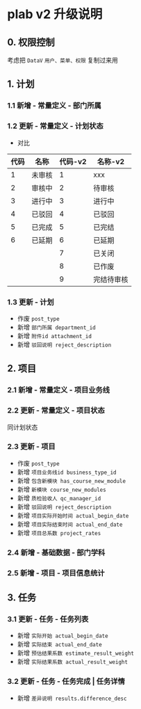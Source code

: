 # plab v2 升级说明

## 0. 权限控制

考虑把 `DataV` `用户、菜单、权限` 复制过来用

## 1. 计划

### 1.1 新增 - 常量定义 - 部门所属

### 1.2 更新 - 常量定义 - 计划状态

- 对比

代码 | 名称 | 代码-v2 | 名称-v2
-----|------|------|------
1      | 未审核    | 1    | xxx
2      | 审核中    | 2    | 待审核
3      | 进行中    | 3    | 进行中
4      | 已驳回    | 4    | 已驳回
5      | 已完成    | 5    | 已完结
6      | 已延期    | 6    | 已延期
       |          | 7    | 已关闭
       |          | 8    | 已作废
       |          | 9    | 完结待审核

### 1.3 更新 - 计划

- 作废 `post_type`
- 新增 `部门所属 department_id`
- 新增 `附件id attachment_id`
- 新增 `驳回说明 reject_description`

## 2. 项目

### 2.1 新增 - 常量定义 - 项目业务线

### 2.2 更新 - 常量定义 - 项目状态

同计划状态

### 2.3 更新 - 项目

- 作废 `post_type`
- 新增 `项目业务线id business_type_id`
- 新增 `包含新模块 has_course_new_module`
- 新增 `新模块 course_new_modules`
- 新增 `质检验收人 qc_manager_id`
- 新增 `驳回说明 reject_description`
- 新增 `项目实际开始时间 actual_begin_date`
- 新增 `项目实际结束时间 actual_end_date`
- 新增 `项目总系数 project_rates`

### 2.4 新增 - 基础数据 - 部门学科

### 2.5 新增 - 项目 - 项目信息统计

## 3. 任务

### 3.1 更新 - 任务 - 任务列表

- 新增 `实际开始 actual_begin_date`
- 新增 `实际结束 actual_end_date`
- 新增 `预估结果系数 estimate_result_weight`
- 新增 `实际结果系数 actual_result_weight`

### 3.2 更新 - 任务 - 任务完成 | 任务详情

- 新增 `差异说明 results.difference_desc`

